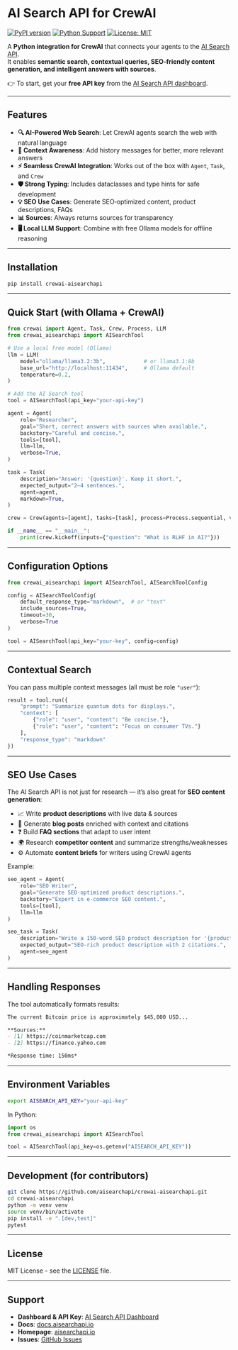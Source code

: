 # AI Search API for CrewAI

[![PyPI version](https://badge.fury.io/py/crewai-aisearchapi.svg)](https://badge.fury.io/py/crewai-aisearchapi)
[![Python Support](https://img.shields.io/pypi/pyversions/crewai-aisearchapi.svg)](https://pypi.org/project/crewai-aisearchapi/)
[![License: MIT](https://img.shields.io/badge/License-MIT-yellow.svg)](https://opensource.org/licenses/MIT)

A **Python integration for CrewAI** that connects your agents to the [AI Search API](https://aisearchapi.io?utm_source=github).  
It enables **semantic search, contextual queries, SEO‑friendly content generation, and intelligent answers with sources**.

👉 To start, get your **free API key** from the [AI Search API dashboard](https://app.aisearchapi.io/dashboard).

---

## Features

- **🔍 AI-Powered Web Search**: Let CrewAI agents search the web with natural language  
- **🎯 Context Awareness**: Add history messages for better, more relevant answers  
- **⚡ Seamless CrewAI Integration**: Works out of the box with `Agent`, `Task`, and `Crew`  
- **🛡️ Strong Typing**: Includes dataclasses and type hints for safe development  
- **💡 SEO Use Cases**: Generate SEO‑optimized content, product descriptions, FAQs  
- **📊 Sources**: Always returns sources for transparency  
- **🖥️ Local LLM Support**: Combine with free Ollama models for offline reasoning  

---

## Installation

```bash
pip install crewai-aisearchapi
```

---

## Quick Start (with Ollama + CrewAI)

```python
from crewai import Agent, Task, Crew, Process, LLM
from crewai_aisearchapi import AISearchTool

# Use a local free model (Ollama)
llm = LLM(
    model="ollama/llama3.2:3b",            # or llama3.1:8b
    base_url="http://localhost:11434",     # Ollama default
    temperature=0.2,
)

# Add the AI Search tool
tool = AISearchTool(api_key="your-api-key")

agent = Agent(
    role="Researcher",
    goal="Short, correct answers with sources when available.",
    backstory="Careful and concise.",
    tools=[tool],
    llm=llm,
    verbose=True,
)

task = Task(
    description="Answer: '{question}'. Keep it short.",
    expected_output="2–4 sentences.",
    agent=agent,
    markdown=True,
)

crew = Crew(agents=[agent], tasks=[task], process=Process.sequential, verbose=True)

if __name__ == "__main__":
    print(crew.kickoff(inputs={"question": "What is RLHF in AI?"}))
```

---

## Configuration Options

```python
from crewai_aisearchapi import AISearchTool, AISearchToolConfig

config = AISearchToolConfig(
    default_response_type="markdown",  # or "text"
    include_sources=True,
    timeout=30,
    verbose=True
)

tool = AISearchTool(api_key="your-key", config=config)
```

---

## Contextual Search

You can pass multiple context messages (all must be role `"user"`):

```python
result = tool.run({
    "prompt": "Summarize quantum dots for displays.",
    "context": [
        {"role": "user", "content": "Be concise."},
        {"role": "user", "content": "Focus on consumer TVs."}
    ],
    "response_type": "markdown"
})
```

---

## SEO Use Cases

The AI Search API is not just for research — it’s also great for **SEO content generation**:

- 📈 Write **product descriptions** with live data & sources  
- 📝 Generate **blog posts** enriched with context and citations  
- ❓ Build **FAQ sections** that adapt to user intent  
- 🌍 Research **competitor content** and summarize strengths/weaknesses  
- ⚙️ Automate **content briefs** for writers using CrewAI agents  

Example:

```python
seo_agent = Agent(
    role="SEO Writer",
    goal="Generate SEO-optimized product descriptions.",
    backstory="Expert in e-commerce SEO content.",
    tools=[tool],
    llm=llm
)

seo_task = Task(
    description="Write a 150-word SEO product description for '{product}'",
    expected_output="SEO-rich product description with 2 citations.",
    agent=seo_agent
)
```

---

## Handling Responses

The tool automatically formats results:

```markdown
The current Bitcoin price is approximately $45,000 USD...

**Sources:**
- [1] https://coinmarketcap.com
- [2] https://finance.yahoo.com

*Response time: 150ms*
```

---

## Environment Variables

```bash
export AISEARCH_API_KEY="your-api-key"
```

In Python:

```python
import os
from crewai_aisearchapi import AISearchTool

tool = AISearchTool(api_key=os.getenv("AISEARCH_API_KEY"))
```

---

## Development (for contributors)

```bash
git clone https://github.com/aisearchapi/crewai-aisearchapi.git
cd crewai-aisearchapi
python -m venv venv
source venv/bin/activate
pip install -e ".[dev,test]"
pytest
```

---

## License

MIT License - see the [LICENSE](LICENSE) file.

---

## Support

- **Dashboard & API Key**: [AI Search API Dashboard](https://app.aisearchapi.io/dashboard)  
- **Docs**: [docs.aisearchapi.io](https://docs.aisearchapi.io/)  
- **Homepage**: [aisearchapi.io](https://aisearchapi.io?utm_source=github)  
- **Issues**: [GitHub Issues](https://github.com/aisearchapi/crewai-aisearchapi/issues)  
